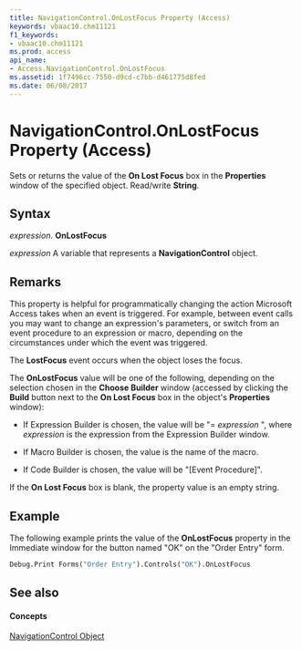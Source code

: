 ```yaml
---
title: NavigationControl.OnLostFocus Property (Access)
keywords: vbaac10.chm11121
f1_keywords:
- vbaac10.chm11121
ms.prod: access
api_name:
- Access.NavigationControl.OnLostFocus
ms.assetid: 1f7496cc-7550-d9cd-c7bb-d461775d8fed
ms.date: 06/08/2017
---
```



# NavigationControl.OnLostFocus Property (Access)

Sets or returns the value of the **On Lost Focus** box in the **Properties** window of the specified object. Read/write **String**.


## Syntax

 _expression_. **OnLostFocus**

 _expression_ A variable that represents a **NavigationControl** object.


## Remarks

This property is helpful for programmatically changing the action Microsoft Access takes when an event is triggered. For example, between event calls you may want to change an expression's parameters, or switch from an event procedure to an expression or macro, depending on the circumstances under which the event was triggered. 

The **LostFocus** event occurs when the object loses the focus.

The **OnLostFocus** value will be one of the following, depending on the selection chosen in the **Choose Builder** window (accessed by clicking the **Build** button next to the **On Lost Focus** box in the object's **Properties** window):


- If Expression Builder is chosen, the value will be "= _expression_ ", where _expression_ is the expression from the Expression Builder window.
    
- If Macro Builder is chosen, the value is the name of the macro. 
    
- If Code Builder is chosen, the value will be "[Event Procedure]". 
    
If the **On Lost Focus** box is blank, the property value is an empty string.


## Example

The following example prints the value of the **OnLostFocus** property in the Immediate window for the button named "OK" on the "Order Entry" form.


```vb
Debug.Print Forms("Order Entry").Controls("OK").OnLostFocus
```


## See also


#### Concepts


[NavigationControl Object](navigationcontrol-object-access.md)

